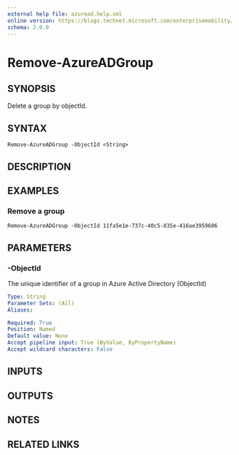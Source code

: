 ```yaml
---
external help file: azuread.help.xml
online version: https://blogs.technet.microsoft.com/enterprisemobility/2016/07/18/azuread-certificate-based-authentication-for-ios-and-android-now-in-preview/
schema: 2.0.0
---
```


# Remove-AzureADGroup

## SYNOPSIS
Delete a group by objectId.

## SYNTAX

```
Remove-AzureADGroup -ObjectId <String>
```

## DESCRIPTION

## EXAMPLES

### Remove a group
```
Remove-AzureADGroup -ObjectId 11fa5e1e-737c-40c5-835e-416ae3959606
```

## PARAMETERS

### -ObjectId
The unique identifier of a group in Azure Active Directory (ObjectId)

```yaml
Type: String
Parameter Sets: (All)
Aliases: 

Required: True
Position: Named
Default value: None
Accept pipeline input: True (ByValue, ByPropertyName)
Accept wildcard characters: False
```

## INPUTS

## OUTPUTS

## NOTES

## RELATED LINKS

